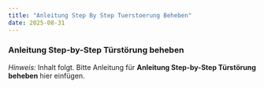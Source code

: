 ```yaml
---
title: "Anleitung Step By Step Tuerstoerung Beheben"
date: 2025-08-31
---
```


### Anleitung Step-by-Step Türstörung beheben

*Hinweis:* Inhalt folgt. Bitte Anleitung für **Anleitung Step-by-Step Türstörung beheben** hier einfügen.
